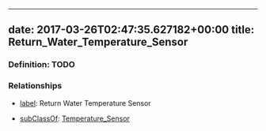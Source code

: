
---
date: 2017-03-26T02:47:35.627182+00:00
title: Return_Water_Temperature_Sensor
---
### Definition: TODO

### Relationships

* [label](http://www.w3.org/2000/01/rdf-schema#label): Return Water Temperature Sensor

* [subClassOf](http://www.w3.org/2000/01/rdf-schema#subClassOf): [Temperature_Sensor](https://brickschema.org/schema/1.0/Brick#Temperature_Sensor)
